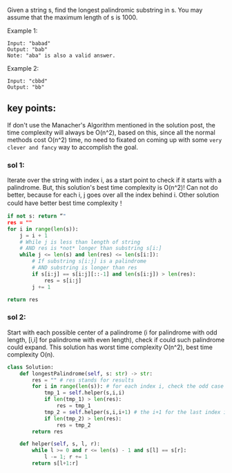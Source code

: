 Given a string s, find the longest palindromic substring in s. You may assume that the maximum length of s is 1000.

Example 1:
```
Input: "babad"
Output: "bab"
Note: "aba" is also a valid answer.
```

Example 2:
```
Input: "cbbd"
Output: "bb"
```

## key points:
If don't use the Manacher's Algorithm mentioned in the solution post, the time complexity will always be O(n^2), based on this, since all the normal methods cost O(n^2) time, no need to fixated on coming up with some `very clever and fancy` way to accomplish the goal. 


### sol 1: 
Iterate over the string with index i, as a start point to check if it starts with a palindrome. But, this solution's best time complexity is O(n^2)! Can not do better, because for each i, j goes over all the index behind i. Other solution could have better best time complexity！
```python
if not s: return “"
res = ""
for i in range(len(s)):
    j = i + 1
    # While j is less than length of string
    # AND res is *not* longer than substring s[i:]
    while j <= len(s) and len(res) <= len(s[i:]):
        # If substring s[i:j] is a palindrome
        # AND substring is longer than res
        if s[i:j] == s[i:j][::-1] and len(s[i:j]) > len(res):
            res = s[i:j]
        j += 1

return res
```

### sol 2:
Start with each possible center of a palindrome (i for palindrome with odd length, [i,i] for palindrome with even length), check if could such palindrome could expand. This solution has worst time complexity O(n^2), best time complexity O(n).
```python
class Solution:
    def longestPalindrome(self, s: str) -> str:
        res = "" # res stands for results
        for i in range(len(s)): # for each index i, check the odd case and even case
            tmp_1 = self.helper(s,i,i)
            if len(tmp_1) > len(res):
                res = tmp_1
            tmp_2 = self.helper(s,i,i+1) # the i+1 for the last index is not buggy, since it's dealt in the helper function
            if len(tmp_2) > len(res):
                res = tmp_2
        return res

    def helper(self, s, l, r):
        while l >= 0 and r <= len(s) - 1 and s[l] == s[r]:
            l -= 1; r += 1
        return s[l+1:r]
```



